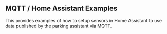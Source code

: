 ## MQTT / Home Assistant Examples
This provides examples of how to setup sensors in Home Assistant to use data published by the parking assistant via MQTT.
